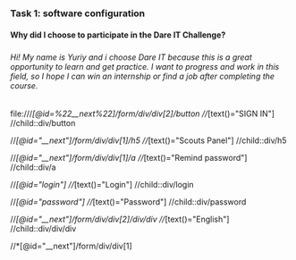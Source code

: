 
###   Task 1: software configuration  <h4>
#### Why did I choose to participate in the Dare IT Challenge? <h5>
###### Hi! My name is Yuriy and i choose Dare IT because this is a great opportunity to learn and get practice. I want to progress and work in this field, so I hope I can win an internship or find a job after completing the course. <h6>
  
  ###### 
  
  
file:///*[@id=%22__next%22]/form/div/div[2]/button
//*[text()="SIGN IN"]
//child::div/button


//*[@id="__next"]/form/div/div[1]/h5
//*[text()="Scouts Panel"]
//child::div/h5


//*[@id="__next"]/form/div/div[1]/a
//*[text()="Remind password"]
//child::div/a


//*[@id="login"]
//*[text()="Login"]
//child::div/login

  
//*[@id="password"]
//*[text()="Password"]
//child::div/password


//*[@id="__next"]/form/div/div[2]/div/div
//*[text()="English"]
//child::div/div/div


//*[@id="__next"]/form/div/div[1]
<h6>
